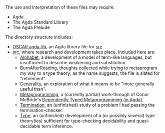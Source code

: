 The use and interpretation of these files may require:

- Agda
- The Agda Standard Library
- The Agda Prelude

The directory structure includes:

- [OSCAR.agda-lib](OSCAR.agda-lib), an Agda library file for [src](src).
- [src](src), where research and development takes place. Included here are:
  - [Alphabet](src/Alphabet.lagda.md), a development of a model of term-like languages, but insufficient to describe weakening and substitution.
  - [BurnAfterReading](src/BurnAfterReading.lagda.md), thoughts collected while trying to metaprogram my way to a type theory; as the name suggests, the file is slated for "retirement".
  - [Generality](src/Generality.lagda.md), an exploration of what it means to be "more generally useful than".
  - [Metaprogramming](src/Metaprogramming.lagda.md), a (currently partial) work-through of Conor McBride's [Dependently Typed Metaprogramming (in Agda)](../doc/Dependently%20Typed%20Metaprogramming%20(in%20Agda)-Conor%20McBride-August-26-2013.pdf).
  - [Termination](src/Termination.lagda.md), an (unfinished) study of a problem I had passing the termination-checker.
  - [Type](src/Type.lagda.md), an (unfinished) development of a (or possibly several) type theory(ies) sufficient for type-checking decidability and quasi-decidable term inference.
